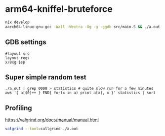# arm64-kniffel-bruteforce

```bash
nix develop
aarch64-linux-gnu-gcc -Wall -Wextra -Og -g -ggdb src/main.S && ./a.out ; echo $?
```

## GDB settings

```
#layout src
layout regs
x/8xg $sp
```

## Super simple random test

```
./a.out | grep 0000 > statistics # quite slow run for a few minutes
awk '{ a[$0]++ } END{ for(x in a) print a[x], x }' statistics | sort
```

## Profiling

https://valgrind.org/docs/manual/manual.html

```bash
valgrind --tool=callgrind ./a.out
```